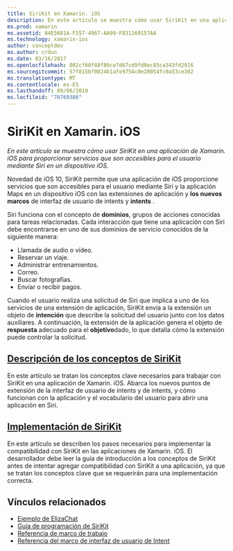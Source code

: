 ```yaml
---
title: SiriKit en Xamarin. iOS
description: En este artículo se muestra cómo usar SiriKit en una aplicación de Xamarin. iOS para proporcionar servicios que son accesibles para el usuario mediante Siri en un dispositivo iOS.
ms.prod: xamarin
ms.assetid: 84E5681A-F557-4967-AA99-F831169157AA
ms.technology: xamarin-ios
author: conceptdev
ms.author: crdun
ms.date: 03/16/2017
ms.openlocfilehash: 802cf60f88f80ce7d67cd9fd8ec85ca343fd2916
ms.sourcegitcommit: 57f815bf0024b1afe9754c0e28054fc0a53ce302
ms.translationtype: MT
ms.contentlocale: es-ES
ms.lasthandoff: 09/06/2019
ms.locfileid: "70769386"
---
```

# <a name="sirikit-in-xamarinios"></a>SiriKit en Xamarin. iOS

_En este artículo se muestra cómo usar SiriKit en una aplicación de Xamarin. iOS para proporcionar servicios que son accesibles para el usuario mediante Siri en un dispositivo iOS._

Novedad de iOS 10, SiriKit permite que una aplicación de iOS proporcione servicios que son accesibles para el usuario mediante Siri y la aplicación Maps en un dispositivo iOS con las extensiones de aplicación y **los nuevos marcos** de interfaz de usuario de intents y **intents** .

Siri funciona con el concepto de **dominios**, grupos de acciones conocidas para tareas relacionadas. Cada interacción que tiene una aplicación con Siri debe encontrarse en uno de sus dominios de servicio conocidos de la siguiente manera:

- Llamada de audio o vídeo.
- Reservar un viaje.
- Administrar entrenamientos.
- Correo.
- Buscar fotografías.
- Enviar o recibir pagos.

Cuando el usuario realiza una solicitud de Siri que implica a uno de los servicios de una extensión de aplicación, SiriKit envía a la extensión un objeto de **intención** que describe la solicitud del usuario junto con los datos auxiliares. A continuación, la extensión de la aplicación genera el objeto de **respuesta** adecuado para el **objetivo**dado, lo que detalla cómo la extensión puede controlar la solicitud.

## <a name="understanding-sirikit-conceptsiosplatformsirikitunderstanding-sirikitmd"></a>[Descripción de los conceptos de SiriKit](~/ios/platform/sirikit/understanding-sirikit.md)

En este artículo se tratan los conceptos clave necesarios para trabajar con SiriKit en una aplicación de Xamarin. iOS. Abarca los nuevos puntos de extensión de la interfaz de usuario de intents y de intents, y cómo funcionan con la aplicación y el vocabulario del usuario para abrir una aplicación en Siri.

## <a name="implementing-sirikitiosplatformsirikitimplementing-sirikitmd"></a>[Implementación de SiriKit](~/ios/platform/sirikit/implementing-sirikit.md)

En este artículo se describen los pasos necesarios para implementar la compatibilidad con SiriKit en las aplicaciones de Xamarin. iOS. El desarrollador debe leer la guía de introducción a los conceptos de SiriKit antes de intentar agregar compatibilidad con SiriKit a una aplicación, ya que se tratan los conceptos clave que se requerirán para una implementación correcta.

## <a name="related-links"></a>Vínculos relacionados

- [Ejemplo de ElizaChat](https://docs.microsoft.com/samples/xamarin/ios-samples/ios10-elizachat)
- [Guía de programación de SiriKit](https://developer.apple.com/library/prerelease/content/documentation/Intents/Conceptual/SiriIntegrationGuide/index.html)
- [Referencia de marco de trabajo](https://developer.apple.com/reference/intents)
- [Referencia del marco de interfaz de usuario de Intent](https://developer.apple.com/reference/intentsui)

